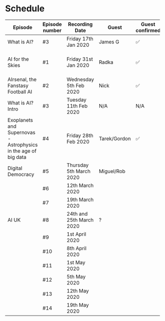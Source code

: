 Schedule
======

| Episode |Episode number| Recording Date | Guest | Guest confirmed | Room/Calendar booked | Lead Interviewer | 2nd Interviewer | Recorded| Edited| Release date |
|---|---|---|---|---|---|---|---|---|---|---|
|What is AI?|#3|Friday 17th Jan 2020 | James G| ✅|✅| N/A | N/A |✅|||
| AI for the Skies|#1| Friday 31st Jan 2020|Radka|✅|✅| Tarek | Ed |✅|✅|Friday 14th Feb 2020|
|AIrsenal, the Fanstasy Football AI|#2|Wednesday 5th Feb 2020| Nick|✅|✅| Ben | Effie |✅|||
|What is AI? Intro|#3|Tuesday 11th Feb 2020| N/A|N/A|✅| Ed| Effie |✅|||
| Exoplanets and Supernovas - Astrophysics in the age of big data |#4|Friday 28th Feb 2020 |Tarek/Gordon| ✅| ✅|Effie| Tarek||||
| Digital Democracy |#5| Thursday 5th March 2020| Miguel/Rob|  | ✅| Ed | Effie ||||
||#6|12th March 2020|||||||||
||#7|19th March 2020|||||||||
| AI UK |#8| 24th and 25th March 2020 | ? | | | Ed|?||||
||#9|1st April 2020|||||||||
||#10|8th April 2020|||||||||
||#11|1st May 2020|||||||||
||#12|5th May 2020|||||||||
||#13|12th May 2020|||||||||
||#14|19th May 2020|||||||||
